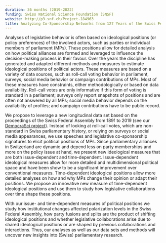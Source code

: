 ```yaml
---
duration: 36 months (2019-2022)
funding: Swiss National Science Foundation (SNSF)
website: http://p3.snf.ch/Project-184963
title: Analyzing Co-Sponsorship Networks from 127 Years of the Swiss Federal Assembly
---
```


Analyses of legislative behavior is often based on ideological positions (or policy preferences) of the involved actors, such as parties or individual members of parliament (MPs). These positions allow for detailed analysis on how political alliances are formed and leveraged to influence the decision-making process in their favour. Over the years the discipline has generated and adapted different methods and measures to estimate ideological positions of political actors. These measures are based on a variety of data sources, such as roll-call voting behavior in parliament, surveys, social media behavior or campaign contributions of MPs. Most of these measures have constraints, either methodologically or based on data availability. Roll-call votes are only informative if this form of voting is standard in a parliament; surveys only report snapshots of positions and are often not answered by all MPs; social media behavior depends on the availability of profiles; and campaign contributions have to be public record.

We propose to leverage a new longitudinal data set based on the proceedings of the Swiss Federal Assembly from 1891 to 2019 (see our [DemocraSci project](https://www.sg.ethz.ch/projects/sdsc/)). Instead of looking at roll-call votes, which are non-standard in Swiss parliamentary history, or relying on surveys or social media appearances, we use speeches and legislative co-sponsorship signatures to elicit political positions of MPs. Since parliamentary alliances in Switzerland are dynamic and depend less on party memberships and more on the policy issue at hand, we present new ideological measures that are both issue-dependent and time-dependent. Issue-dependent ideological measures allow for more detailed and multidimensional political space and have been show to be a significant improvement over conventional measures. Time-dependent ideological positions allow more detailed analyses on how and why MPs change their opinion or adapt their positions. We propose an innovative new measure of time-dependent ideological positions and use them to study how legislative collaborations over time shape these positions.

With our issue- and time-dependent measures of political positions we study how institutional changes affected polarization levels in the Swiss Federal Assembly, how party fusions and splits are the product of shifting ideological positions and whether legislative collaborations arise due to shared ideological positions or are shaped by previous collaborations and interactions. Thus, our analyses as well as our data sets and methods will uncover new insights into (Swiss) parliamentary research.
